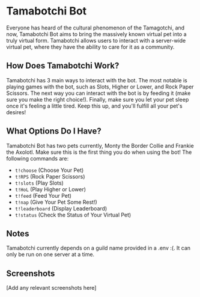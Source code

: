# Tamabotchi Bot

Everyone has heard of the cultural phenomenon of the Tamagotchi, and now, Tamabotchi Bot aims to bring the massively known virtual pet into a truly virtual form. Tamabotchi allows users to interact with a server-wide virtual pet, where they have the ability to care for it as a community.

## How Does Tamabotchi Work?

Tamabotchi has 3 main ways to interact with the bot. The most notable is playing games with the bot, such as Slots, Higher or Lower, and Rock Paper Scissors. The next way you can interact with the bot is by feeding it (make sure you make the right choice!). Finally, make sure you let your pet sleep once it's feeling a little tired. Keep this up, and you'll fulfill all your pet's desires!

## What Options Do I Have?

Tamabotchi Bot has two pets currently, Monty the Border Collie and Frankie the Axolotl. Make sure this is the first thing you do when using the bot! The following commands are:

- `t!choose` (Choose Your Pet)
- `t!RPS` (Rock Paper Scissors)
- `t!slots` (Play Slots)
- `t!HoL` (Play Higher or Lower)
- `t!feed` (Feed Your Pet)
- `t!nap` (Give Your Pet Some Rest!)
- `t!leaderboard` (Display Leaderboard)
- `t!status` (Check the Status of Your Virtual Pet)

## Notes

Tamabotchi currently depends on a guild name provided in a .env :(. It can only be run on one server at a time.

## Screenshots

[Add any relevant screenshots here]

